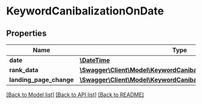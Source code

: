 # KeywordCanibalizationOnDate

## Properties
Name | Type | Description | Notes
------------ | ------------- | ------------- | -------------
**date** | [**\DateTime**](\DateTime.md) |  | [optional] 
**rank_data** | [**\Swagger\Client\Model\KeywordCanibalizationRankData**](KeywordCanibalizationRankData.md) |  | [optional] 
**landing_page_change** | [**\Swagger\Client\Model\KeywordCanibalizationLandingPageChange**](KeywordCanibalizationLandingPageChange.md) |  | [optional] 

[[Back to Model list]](../../README.md#documentation-for-models) [[Back to API list]](../../README.md#documentation-for-api-endpoints) [[Back to README]](../../README.md)

